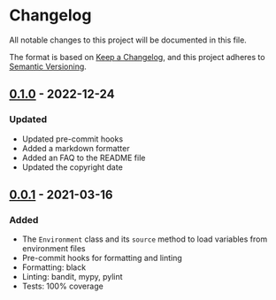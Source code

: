 # Changelog

All notable changes to this project will be documented in this file.

The format is based on [Keep a Changelog](https://keepachangelog.com/en/1.0.0/),
and this project adheres to [Semantic Versioning](https://semver.org/spec/v2.0.0.html).

## [0.1.0] - 2022-12-24

### Updated

- Updated pre-commit hooks
- Added a markdown formatter
- Added an FAQ to the README file
- Updated the copyright date

## [0.0.1] - 2021-03-16

### Added

- The `Environment` class and its `source` method to load variables from
  environment files
- Pre-commit hooks for formatting and linting
- Formatting: black
- Linting: bandit, mypy, pylint
- Tests: 100% coverage

[0.0.1]: https://github.com/pineapple-electric/evars/releases/tag/v0.0.1
[0.1.0]: https://github.com/pineapple-electric/evars/releases/tag/v0.1.0
